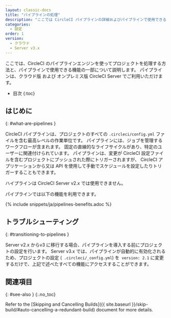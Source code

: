 ```yaml
---
layout: classic-docs
title: "パイプラインの処理"
description: "ここでは CircleCI パイプラインの詳細およびパイプラインで使用できる機能を紹介します。"
categories:
  - 設定
order: 1
version:
  - クラウド
  - Server v3.x
---
```


ここでは、CircleCI のパイプラインエンジンを使ってプロジェクトを処理する方法と、パイプラインで使用できる機能の一部について説明します。 パイプラインは、クラウド版 および オンプレミス版 CircleCI Server でご利用いただけます。

* 目次
{:toc}

## はじめに
{: #what-are-pipelines }

CircleCI パイプラインは、プロジェクトのすべての `.circleci/config.yml` ファイルを含む最高レベルの作業単位です。 パイプラインには、ジョブを管理するワークフローが含まれます。 固定の直線的なライフサイクルがあり、特定のユーザーに関連付けられています。 パイプラインは、変更が CircleCI 設定ファイルを含むプロジェクトにプッシュされた際にトリガーされますが、 CircleCI アプリケーションから又は API を使用して手動でスケジュールを設定したりトリガーすることもできます。

ハイプラインは CircleCI Server v2.x では使用できません。

パイプラインでは以下の機能を利用できます。

{% include snippets/ja/pipelines-benefits.adoc %}

## トラブルシューティング
{: #transitioning-to-pipelines }

Server v2.x からv3 に移行する場合、パイプラインを導入する前にプロジェクトの設定を行います。 Server v3.x では、パイプラインが自動的に有効化されるため、プロジェクトの設定 (` .circleci/_config.yml`) を` version: 2.1` に変更するだけで、上記で述べたすべての機能にアクセスすることができます。

## 関連項目
{: #see-also }
{:.no_toc}

Refer to the [Skipping and Cancelling Builds]({{ site.baseurl }}/skip-build/#auto-cancelling-a-redundant-build) document for more details.
